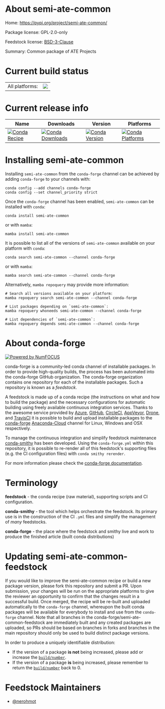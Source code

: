 About semi-ate-common
=====================

Home: https://pypi.org/project/semi-ate-common/

Package license: GPL-2.0-only

Feedstock license: [BSD-3-Clause](https://github.com/conda-forge/semi-ate-common-feedstock/blob/main/LICENSE.txt)

Summary: Common package of ATE Projects

Current build status
====================


<table><tr><td>All platforms:</td>
    <td>
      <a href="https://dev.azure.com/conda-forge/feedstock-builds/_build/latest?definitionId=15897&branchName=main">
        <img src="https://dev.azure.com/conda-forge/feedstock-builds/_apis/build/status/semi-ate-common-feedstock?branchName=main">
      </a>
    </td>
  </tr>
</table>

Current release info
====================

| Name | Downloads | Version | Platforms |
| --- | --- | --- | --- |
| [![Conda Recipe](https://img.shields.io/badge/recipe-semi--ate--common-green.svg)](https://anaconda.org/conda-forge/semi-ate-common) | [![Conda Downloads](https://img.shields.io/conda/dn/conda-forge/semi-ate-common.svg)](https://anaconda.org/conda-forge/semi-ate-common) | [![Conda Version](https://img.shields.io/conda/vn/conda-forge/semi-ate-common.svg)](https://anaconda.org/conda-forge/semi-ate-common) | [![Conda Platforms](https://img.shields.io/conda/pn/conda-forge/semi-ate-common.svg)](https://anaconda.org/conda-forge/semi-ate-common) |

Installing semi-ate-common
==========================

Installing `semi-ate-common` from the `conda-forge` channel can be achieved by adding `conda-forge` to your channels with:

```
conda config --add channels conda-forge
conda config --set channel_priority strict
```

Once the `conda-forge` channel has been enabled, `semi-ate-common` can be installed with `conda`:

```
conda install semi-ate-common
```

or with `mamba`:

```
mamba install semi-ate-common
```

It is possible to list all of the versions of `semi-ate-common` available on your platform with `conda`:

```
conda search semi-ate-common --channel conda-forge
```

or with `mamba`:

```
mamba search semi-ate-common --channel conda-forge
```

Alternatively, `mamba repoquery` may provide more information:

```
# Search all versions available on your platform:
mamba repoquery search semi-ate-common --channel conda-forge

# List packages depending on `semi-ate-common`:
mamba repoquery whoneeds semi-ate-common --channel conda-forge

# List dependencies of `semi-ate-common`:
mamba repoquery depends semi-ate-common --channel conda-forge
```


About conda-forge
=================

[![Powered by
NumFOCUS](https://img.shields.io/badge/powered%20by-NumFOCUS-orange.svg?style=flat&colorA=E1523D&colorB=007D8A)](https://numfocus.org)

conda-forge is a community-led conda channel of installable packages.
In order to provide high-quality builds, the process has been automated into the
conda-forge GitHub organization. The conda-forge organization contains one repository
for each of the installable packages. Such a repository is known as a *feedstock*.

A feedstock is made up of a conda recipe (the instructions on what and how to build
the package) and the necessary configurations for automatic building using freely
available continuous integration services. Thanks to the awesome service provided by
[Azure](https://azure.microsoft.com/en-us/services/devops/), [GitHub](https://github.com/),
[CircleCI](https://circleci.com/), [AppVeyor](https://www.appveyor.com/),
[Drone](https://cloud.drone.io/welcome), and [TravisCI](https://travis-ci.com/)
it is possible to build and upload installable packages to the
[conda-forge](https://anaconda.org/conda-forge) [Anaconda-Cloud](https://anaconda.org/)
channel for Linux, Windows and OSX respectively.

To manage the continuous integration and simplify feedstock maintenance
[conda-smithy](https://github.com/conda-forge/conda-smithy) has been developed.
Using the ``conda-forge.yml`` within this repository, it is possible to re-render all of
this feedstock's supporting files (e.g. the CI configuration files) with ``conda smithy rerender``.

For more information please check the [conda-forge documentation](https://conda-forge.org/docs/).

Terminology
===========

**feedstock** - the conda recipe (raw material), supporting scripts and CI configuration.

**conda-smithy** - the tool which helps orchestrate the feedstock.
                   Its primary use is in the construction of the CI ``.yml`` files
                   and simplify the management of *many* feedstocks.

**conda-forge** - the place where the feedstock and smithy live and work to
                  produce the finished article (built conda distributions)


Updating semi-ate-common-feedstock
==================================

If you would like to improve the semi-ate-common recipe or build a new
package version, please fork this repository and submit a PR. Upon submission,
your changes will be run on the appropriate platforms to give the reviewer an
opportunity to confirm that the changes result in a successful build. Once
merged, the recipe will be re-built and uploaded automatically to the
`conda-forge` channel, whereupon the built conda packages will be available for
everybody to install and use from the `conda-forge` channel.
Note that all branches in the conda-forge/semi-ate-common-feedstock are
immediately built and any created packages are uploaded, so PRs should be based
on branches in forks and branches in the main repository should only be used to
build distinct package versions.

In order to produce a uniquely identifiable distribution:
 * If the version of a package **is not** being increased, please add or increase
   the [``build/number``](https://docs.conda.io/projects/conda-build/en/latest/resources/define-metadata.html#build-number-and-string).
 * If the version of a package **is** being increased, please remember to return
   the [``build/number``](https://docs.conda.io/projects/conda-build/en/latest/resources/define-metadata.html#build-number-and-string)
   back to 0.

Feedstock Maintainers
=====================

* [@nerohmot](https://github.com/nerohmot/)

